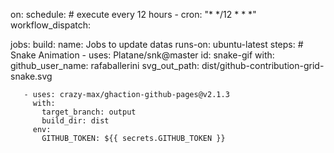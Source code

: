 on: 
   schedule: # execute every 12 hours 
     - cron: "* */12 * * *" 
   workflow_dispatch: 
  
 jobs: 
   build: 
     name: Jobs to update datas 
     runs-on: ubuntu-latest 
     steps: 
       # Snake Animation 
       - uses: Platane/snk@master 
         id: snake-gif 
         with: 
           github_user_name: rafaballerini 
           svg_out_path: dist/github-contribution-grid-snake.svg 
  
       - uses: crazy-max/ghaction-github-pages@v2.1.3 
         with: 
           target_branch: output 
           build_dir: dist 
         env: 
           GITHUB_TOKEN: ${{ secrets.GITHUB_TOKEN }}
